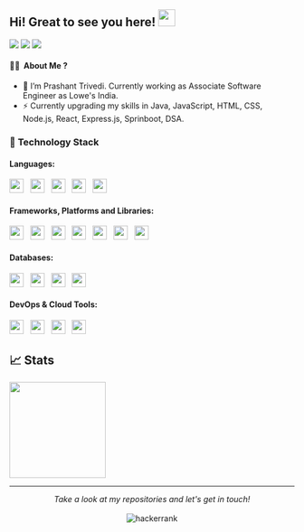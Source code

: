 <!-- **https://github.com/p1742000** is a ✨ _special_ ✨ repository because its `README.md` (this file) appears on your GitHub profile. -->

<!--
Here are some ideas to get you started:

- 🌱 I’m currently learning ...
- 👯 I’m looking to collaborate on ...
- 🤔 I’m looking for help with ...
- 💬 Ask me about ...
- 📫 How to reach me: ...
- 😄 Pronouns: ...
- ⚡ Fun fact: ... -->

## Hi! Great to see you here! <img src="https://raw.githubusercontent.com/aemmadi/aemmadi/master/wave.gif" width="30px" height="30px">

<!-- <a href="https://twitter.com/intent/follow?screen_name=anurag_gupta23"><img src="https://img.shields.io/badge/anurag_gupta23-%231DA1F2.svg?style=for-the-badge&logo=Twitter&logoColor=white"></a> -->

<a href="https://www.linkedin.com/in/prashant-trivedi-1063a0149/"><img src="https://img.shields.io/badge/linkedin-%230077B5.svg?style=for-the-badge&logo=linkedin&logoColor=white"></a>
<a href="mailto:trivediprashant2000@gmail.com"><img src="https://img.shields.io/badge/Gmail-D14836?style=for-the-badge&logo=gmail&logoColor=white"></a>
<a href=""><img src="https://img.shields.io/badge/Resume-%23000000.svg?style=for-the-badge&logo=firefox&logoColor=#FF7139"/></a>

<!-- <a href="https://anuraggupta.hashnode.dev/"><img src="https://img.shields.io/badge/Hashnode-12100E?style=for-the-badge&logo=hashnode&logoColor=white" /></a>
<a href="https://dev.to/anurag5086"><img src="https://img.shields.io/badge/dev.to-0A0A0A?style=for-the-badge&logo=dev.to&logoColor=white" /></a> -->
<!-- ![Profile Views](https://komarev.com/ghpvc/?username=Anurag5086&style=flat-square) -->

#### :tipping_hand_man:&nbsp; About Me ?

- 🔭 I’m Prashant Trivedi. Currently working as Associate Software Engineer as Lowe's India.
- ⚡️ Currently upgrading my skills in Java, JavaScript, HTML, CSS, Node.js, React, Express.js, Sprinboot, DSA.
<!-- - ⚡️ Currently working as Software Engineering Intern at [Github](https://github.com/github) and MLH Fellow (Software Engineering Fellow) at [Solana](https://github.com/solana-labs)
- 🔭 Worked with multiple organizations like ([Progarten](https://progarten.in/), [Codedigger](https://github.com/Code-dig-ger), [myPassID](https://github.com/mypass-id) , [CodeTrophs](https://github.com/CodeTrophs), [Uptone](https://www.linkedin.com/company/uptone/) & [Kootlabs](https://www.linkedin.com/company/kootlabs/))
- ♥️ I love to contribute to open-source products. -->

### 🔭 **Technology Stack**

#### **Languages**:

<!-- <img height=25 src="https://img.shields.io/badge/typescript-%23007ACC.svg?style=for-the-badge&logo=typescript&logoColor=white">&nbsp;&nbsp; -->
<!-- <img height=25 src="https://img.shields.io/badge/c++-%2300599C.svg?style=for-the-badge&logo=c%2B%2B&logoColor=white">&nbsp;&nbsp; -->

<img height=25 src="https://img.shields.io/badge/Java-ED8B00?style=for-the-badge&logo=java&logoColor=white">&nbsp;&nbsp;
<img height=25 src="https://img.shields.io/badge/javascript-%23323330.svg?style=for-the-badge&logo=javascript&logoColor=%23F7DF1E">&nbsp;&nbsp;
<img height=25 src="https://img.shields.io/badge/css3-%231572B6.svg?style=for-the-badge&logo=css3&logoColor=white">&nbsp;&nbsp;
<img height=25 src="https://img.shields.io/badge/html5-%23E34F26.svg?style=for-the-badge&logo=html5&logoColor=white">&nbsp;&nbsp;
<img height=25 src="https://img.shields.io/badge/Python-14354C?style=for-the-badge&logo=python&logoColor=white">&nbsp;&nbsp;

<!-- <img height=25 src="https://img.shields.io/badge/rust-%23E34F26.svg?style=for-the-badge&logo=rust&logoColor=white">&nbsp;&nbsp; -->

#### **Frameworks, Platforms and Libraries**:

<img height=25 src="https://img.shields.io/badge/react-%2320232a.svg?style=for-the-badge&logo=react&logoColor=%2361DAFB">&nbsp;&nbsp;
<img height=25 src="https://img.shields.io/badge/React_Router-CA4245?style=for-the-badge&logo=react-router&logoColor=white">&nbsp;&nbsp;
<img height=25 src="https://img.shields.io/badge/Redux-593D88?style=for-the-badge&logo=redux&logoColor=white">&nbsp;&nbsp;
<img height=25 src="https://img.shields.io/badge/spring-%236DB33F.svg?style=for-the-badge&logo=spring&logoColor=white">&nbsp;&nbsp;
<img height=25 src="https://img.shields.io/badge/node.js-6DA55F?style=for-the-badge&logo=node.js&logoColor=white">&nbsp;&nbsp;
<img height=25 src="https://img.shields.io/badge/express.js-%23404d59.svg?style=for-the-badge&logo=express&logoColor=%2361DAFB">&nbsp;&nbsp;
<img height=25 src="https://img.shields.io/badge/bootstrap-%23404d59.svg?style=for-the-badge&logo=bootstrap&logoColor=%2361DAFB">&nbsp;&nbsp;

<!-- <img height=25 src="https://img.shields.io/badge/spring-%236DB33F.svg?style=for-the-badge&logo=spring&logoColor=white">&nbsp;&nbsp; -->

<!-- <img height=25 src="https://img.shields.io/badge/tailwindcss-%23404d59.svg?style=for-the-badge&logo=tailwindcss&logoColor=%2361DAFB">&nbsp;&nbsp;
<img height=25 src="https://img.shields.io/badge/sass-%23404d59.svg?style=for-the-badge&logo=sass&logoColor=%2361DAFB">&nbsp;&nbsp; -->
<!-- <img height=25 src="https://img.shields.io/badge/next.js-%23E0234E.svg?style=for-the-badge&logo=next.js&logoColor=white">&nbsp;&nbsp;
<img height=25 src="https://img.shields.io/badge/tide-%23E0234E.svg?style=for-the-badge&logo=tide&logoColor=white">&nbsp;&nbsp; -->

#### **Databases**:

<img height=25 src="https://img.shields.io/badge/Elastic_Search-005571?style=for-the-badge&logo=elasticsearch&logoColor=white">&nbsp;&nbsp;
<img height=25 src="https://img.shields.io/badge/postgres-%23316192.svg?style=for-the-badge&logo=postgresql&logoColor=white">&nbsp;&nbsp;
<img height=25 src="https://img.shields.io/badge/MongoDB-%234ea94b.svg?style=for-the-badge&logo=mongodb&logoColor=white">&nbsp;&nbsp;
<img height=25 src="https://img.shields.io/badge/mysql-%23316192.svg?style=for-the-badge&logo=mysql&logoColor=white">&nbsp;&nbsp;

#### **DevOps & Cloud Tools**:

<img height=25 src="https://img.shields.io/badge/Kibana-005571?style=for-the-badge&logo=Kibana&logoColor=white">&nbsp;&nbsp;
<img height=25 src="https://img.shields.io/badge/git-%23F05033.svg?style=for-the-badge&logo=git&logoColor=white">&nbsp;&nbsp;
<img height=25 src="https://img.shields.io/badge/heroku-%23430098.svg?style=for-the-badge&logo=heroku&logoColor=white">&nbsp;&nbsp;
<img height=25 src="https://img.shields.io/badge/netlify-%23000000.svg?style=for-the-badge&logo=netlify&logoColor=#00C7B7">&nbsp;&nbsp;

<!-- img height=25 src="https://img.shields.io/badge/docker-%230db7ed.svg?style=for-the-badge&logo=docker&logoColor=white">&nbsp;&nbsp;
<img height=25 src="https://img.shields.io/badge/CIRCLECI-%23161616.svg?style=for-the-badge&logo=circleci&logoColor=white">&nbsp;&nbsp; -->
<!-- <img height=25 src="https://img.shields.io/badge/DigitalOcean-%230167ff.svg?style=for-the-badge&logo=digitalOcean&logoColor=white">&nbsp;&nbsp; -->

## 📈 Stats

<p align="left">
<a href="https://github.com/p1742000">
<!--   <img height="170em" src="https://github-readme-stats-eight-theta.vercel.app/api?username=utsavipatil&show_icons=true&theme=algolia&include_all_commits=true&count_private=true"/> -->
  <img height="170em" src="https://github-readme-stats-eight-theta.vercel.app/api/top-langs/?username=p1742000&layout=compact&langs_count=8&theme=algolia"/>
</a>
</p>

<hr>

<p align="center">
    <i>Take a look at my repositories and let's get in touch!</i><br><br>
   <img alt="hackerrank" title="hackerrank" src="https://img.shields.io/badge/Thank-You-ff69b4.svg"/>
</p>
